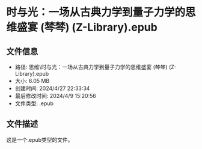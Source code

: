 ﻿# 时与光：一场从古典力学到量子力学的思维盛宴 (棽棽) (Z-Library).epub

## 文件信息
- 路径: 思维\时与光：一场从古典力学到量子力学的思维盛宴 (棽棽) (Z-Library).epub
- 大小: 6.05 MB
- 创建时间: 2024/4/27 22:33:34
- 最后修改时间: 2024/4/9 15:20:56
- 文件类型: .epub

## 文件描述
这是一个.epub类型的文件。

